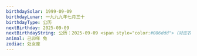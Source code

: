 ```yaml
---
birthdaySolar: 1999-09-09
birthdayLunar: 一九九九年七月三十
birthdayType: 公历
nextBirthday: 2025-09-09
nextBirthdayString: 公历：2025-09-09 <span style="color:#086ddd">（对应农历：二〇二五年七月十八）</span>
animal: 己卯年 兔
zodiac: 处女座
---
```

